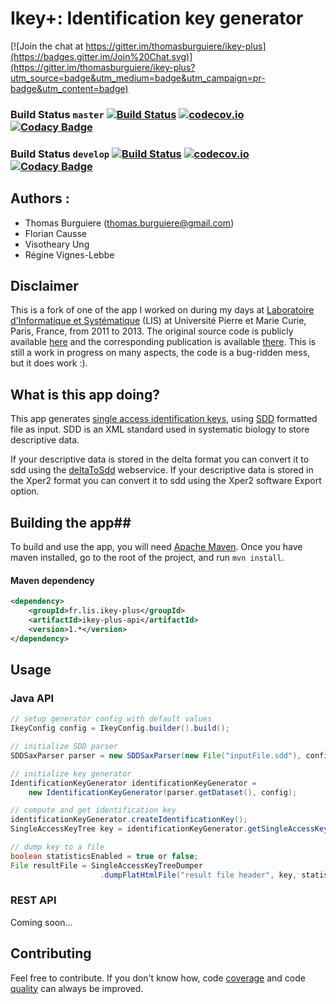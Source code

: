 # Ikey+: Identification key generator #

[![Join the chat at https://gitter.im/thomasburguiere/ikey-plus](https://badges.gitter.im/Join%20Chat.svg)](https://gitter.im/thomasburguiere/ikey-plus?utm_source=badge&utm_medium=badge&utm_campaign=pr-badge&utm_content=badge)

### Build Status `master` [![Build Status](https://travis-ci.org/thomasburguiere/ikey-plus.svg?branch=master)](https://travis-ci.org/thomasburguiere/ikey-plus) [![codecov.io](https://codecov.io/github/thomasburguiere/ikey-plus/coverage.svg?branch=master)](https://codecov.io/github/thomasburguiere/ikey-plus?branch=master) [![Codacy Badge](https://api.codacy.com/project/badge/grade/4d3260ee5aab4f03bd70f643d503bb41)](https://www.codacy.com/app/thomas-burguiere/ikey-plus)

### Build Status `develop` [![Build Status](https://travis-ci.org/thomasburguiere/ikey-plus.svg?branch=develop)](https://travis-ci.org/thomasburguiere/ikey-plus) [![codecov.io](https://codecov.io/github/thomasburguiere/ikey-plus/coverage.svg?branch=develop)](https://codecov.io/github/thomasburguiere/ikey-plus?branch=develop) [![Codacy Badge](https://api.codacy.com/project/badge/grade/4d3260ee5aab4f03bd70f643d503bb41)](https://www.codacy.com/app/thomas-burguiere/ikey-plus)

## Authors :

- Thomas Burguiere (thomas.burguiere@gmail.com)
- Florian Causse
- Visotheary Ung
- Régine Vignes-Lebbe

## Disclaimer ##

This is a fork of one of the app I worked on during my days at [Laboratoire d'Informatique et Systématique](http://www.infosyslab.fr) (LIS) at Université Pierre et Marie Curie, Paris, France, from 2011 to 2013. The original source code is publicly available [here](https://code.google.com/p/ikey-plus/) and the corresponding publication is available [there](http://sysbio.oxfordjournals.org/content/62/1/157.long). This is still a work in progress on many aspects, the code is a bug-ridden mess, but it does work :).

## What is this app doing?

This app generates [single access identification keys](https://en.wikipedia.org/wiki/Single-access_key), using [SDD](http://wiki.tdwg.org/twiki/bin/view/SDD/Version1dot1) formatted file as input. SDD is an XML standard used in systematic biology to store descriptive data.

If your descriptive data is stored in the delta format you can convert it to sdd using the [deltaToSdd](http://www.identificationkey.fr/deltatosdd/) webservice. If your descriptive data is stored in the Xper2 format you can convert it to sdd using the Xper2 software Export option.

## Building the app##
To build and use the app, you will need [Apache Maven](https://maven.apache.org/). Once you have maven installed, go to the root of the project, and run `mvn install`.

#### Maven dependency
```xml
<dependency>
    <groupId>fr.lis.ikey-plus</groupId>
    <artifactId>ikey-plus-api</artifactId>
    <version>1.*</version>
</dependency>
```

## Usage ##

### Java API ###

```java
// setup generator config with default values
IkeyConfig config = IkeyConfig.builder().build();

// initialize SDD parser
SDDSaxParser parser = new SDDSaxParser(new File("inputFile.sdd"), config);

// initialize key generator
IdentificationKeyGenerator identificationKeyGenerator =
	new IdentificationKeyGenerator(parser.getDataset(), config);

// compute and get identification key
identificationKeyGenerator.createIdentificationKey();
SingleAccessKeyTree key = identificationKeyGenerator.getSingleAccessKeyTree();

// dump key to a file
boolean statisticsEnabled = true or false;
File resultFile = SingleAccessKeyTreeDumper
					.dumpFlatHtmlFile("result file header", key, statisticsEnabled, outputFolder);
```

### REST API ##

Coming soon...

## Contributing ##
Feel free to contribute. If you don't know how, code [coverage](https://codecov.io/github/thomasburguiere/ikey-plus?branch=master) and code [quality](https://www.codacy.com/app/thomas-burguiere/ikey-plus/dashboard) can always be improved.
